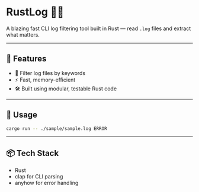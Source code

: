 # RustLog 🦀📜

A blazing fast CLI log filtering tool built in Rust — read `.log` files and extract what matters.

---

## 🔧 Features

- 🧪 Filter log files by keywords
- ⚡ Fast, memory-efficient
- 🛠️ Built using modular, testable Rust code

---

## 🚀 Usage

```bash
cargo run -- ./sample/sample.log ERROR
```
---

## 📦 Tech Stack
- Rust
- clap for CLI parsing
- anyhow for error handling
